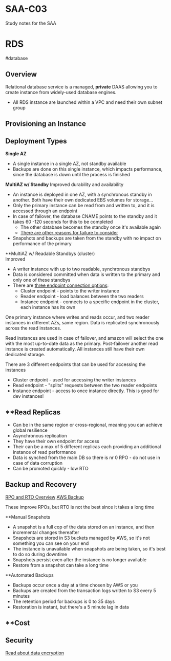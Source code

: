 # SAA-C03
Study notes for the SAA
# RDS

#database
## Overview

Relational database service is a managed,  **private** DAAS allowing you to create instance from widely-used database engines. 
* All RDS instance are launched within a VPC and need their own subnet group
## Provisioning an Instance 

## Deployment Types

**Single AZ** 
* A single instance in a single AZ, not standby available 
* Backups are done on this single instance, which impacts performance, since the database is down until the process is finished

**MultiAZ w/ Standby**
Improved durability and availability
* An instance is deployed in one AZ, with a synchronous standby in another. Both have their own dedicated EBS volumes for storage...
* Only the primary instance can be read from and written to, and it is accessed through an endpoint
* In case of failover, the database CNAME points to the standby and it takes 60 -120 seconds for this to be completed
	* The other database becomes the standby once it's available again
	* [There are other reasons for failure to consider](https://aws.amazon.com/blogs/database/amazon-rds-under-the-hood-multi-az/)
* Snapshots and backups are taken from the standby with no impact on performance of the primary

**MultiAZ w/ Readable Standbys (cluster)  
Improved  
* A writer instance with up to two readable, synchronous standbys
* Data is considered committed when data is written to the primary and only one of these standbys
* There are [three endpoint connection options](https://docs.aws.amazon.com/AmazonRDS/latest/UserGuide/multi-az-db-clusters-concepts-connection-management.html): 
	* Cluster endpoint - points to the writer instance 
	* Reader endpoint - load balances between the two readers
	* Instance endpoint - connects to a specific endpoint in the cluster, each instance has its own

One primary instance where writes and reads occur, and two reader instances in different AZs, same region. Data is replicated synchronously across the read instances. 

Read instances are used in case of failover, and amazon will select the one with the most up-to-date data as the primary. Post-failover another read instance is created automatically. All instances still have their own dedicated storage. 

There are 3 different endpoints that can be used for accessing the instances 
* Cluster endpoint - used for accessing the writer instances
* Read endpoint - "splits" requests between the two reader endpoints 
* Instance endpoint - access to once instance directly. This is good for dev instances! 

## **Read Replicas
* Can be in the same region or cross-regional, meaning you can achieve global resilience 
* Asynchronous replication 
* They have their own endpoint for access
* Their can be a max of 5 different replicas each providing an additional instance of read performance 
* Data is synched from the main DB so there is nr 0 RPO - do not use in case of data corruption 
* Can be promoted quickly - low RTO 

## **Backup and Recovery**  
[RPO and RTO Overview](https://aws.amazon.com/blogs/mt/establishing-rpo-and-rto-targets-for-cloud-applications/) 
[AWS Backup](https://docs.aws.amazon.com/aws-backup/latest/devguide/whatisbackup.html)

These improve RPOs, but RTO is not the best since it takes a long time  

**Manual Snapshots 
* A snapshot is a full cop of the data stored on an instance, and then incremental changes thereafter
* Snapshots are stored in S3 buckets managed by AWS, so it's not something you can see on your end 
* The instance is unavailable when snapshots are being taken, so it's best to do so during downtime
* Snapshots persist even after the instance is no longer available 
* Restore from a snapshot can take a long time 

**Automated Backups 
* Backups occur once a day at a time chosen by AWS or you
* Backups are created from the transaction logs written to S3 every 5 minutes 
* The retention period for backups is 0 to 35 days 
* Restoration is instant, but there's a 5 minute lag in data 
## **Cost

## Security 

[Read about data encryption]( https://dev.to/documatic/data-encryption-securing-data-at-rest-and-in-transit-with-encryption-technologies-1lc2)
